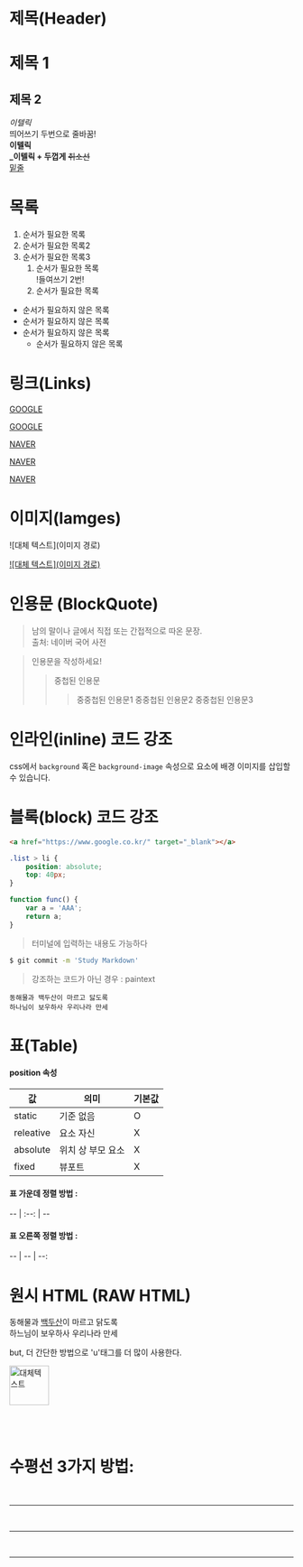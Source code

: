 # 제목(Header)

# 제목 1

## 제목 2

_이텔릭_ <br>
띄어쓰기 두번으로 줄바꿈!  
**이텔릭**  
**\_이텔릭 + 두껍게**
~~취소선~~  
<u>밑줄</u>

# 목록

1. 순서가 필요한 목록
1. 순서가 필요한 목록2
1. 순서가 필요한 목록3
   1. 순서가 필요한 목록  
      !들여쓰기 2번!
   1. 순서가 필요한 목록

- 순서가 필요하지 않은 목록
- 순서가 필요하지 않은 목록
- 순서가 필요하지 않은 목록
  - 순서가 필요하지 않은 목록

# 링크(Links)

<a href= "https://google.com"> GOOGLE </a>

[GOOGLE](https://google.com)

<a href= "https://naver.com" title="NAVER로 이동!"> NAVER </a>

[NAVER](https://naver.com 'NAVER로 이동!')

<a href= "https://naver.com" title="NAVER로 이동!" target="_blank"> NAVER </a>

# 이미지(Iamges)

![대체 텍스트](이미지 경로)

[![대체 텍스트](이미지 경로)](https://웹주소)

# 인용문 (BlockQuote)

> 남의 말이나 글에서 직접 또는 간접적으로 따온 문장.  
> 출처: 네이버 국어 사전

> 인용문을 작성하세요!
>
> > 중첩된 인용문
> >
> > > 중중첩된 인용문1
> > > 중중첩된 인용문2
> > > 중중첩된 인용문3

# 인라인(inline) 코드 강조

css에서 `background` 혹은 `background-image` 속성으로 요소에 배경 이미지를 삽입할 수 있습니다.

# 블록(block) 코드 강조

```html
<a href="https://www.google.co.kr/" target="_blank"></a>
```

```css
.list > li {
	position: absolute;
	top: 40px;
}
```

```javascript
function func() {
	var a = 'AAA';
	return a;
}
```

> 터미널에 입력하는 내용도 가능하다

```bash
$ git commit -m 'Study Markdown'
```

> 강조하는 코드가 아닌 경우 : paintext

```plaintext
동해물과 백두산이 마르고 닳도록
하나님이 보우하사 우리나라 만세
```

# 표(Table)

#### position 속성

| 값        | 의미              | 기본값 |
| --------- | ----------------- | ------ |
| static    | 기준 없음         | O      |
| releative | 요소 자신         | X      |
| absolute  | 위치 상 부모 요소 | X      |
| fixed     | 뷰포트            | X      |

#### 표 가운데 정렬 방법 :

-- | :--: | --

#### 표 오른쪽 정렬 방법 :

-- | -- | --:

# 원시 HTML (RAW HTML)

동해물과 <span style="text-decoration: underline">백두산</span>이 마르고 닭도록<br/>
하느님이 보우하사 우리나라 만세

but, 더 간단한 방법으로 'u'태그를 더 많이 사용한다.

<img width="70" src="이미지경로" alt="대체텍스트" />

<br><br>

# 수평선 3가지 방법: 
<br>

---

<br>

***

<br>

___

